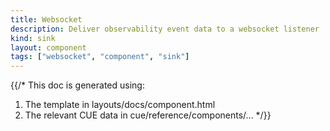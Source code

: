 ```yaml
---
title: Websocket
description: Deliver observability event data to a websocket listener
kind: sink
layout: component
tags: ["websocket", "component", "sink"]
---
```


{{/*
This doc is generated using:

1. The template in layouts/docs/component.html
2. The relevant CUE data in cue/reference/components/...
*/}}
